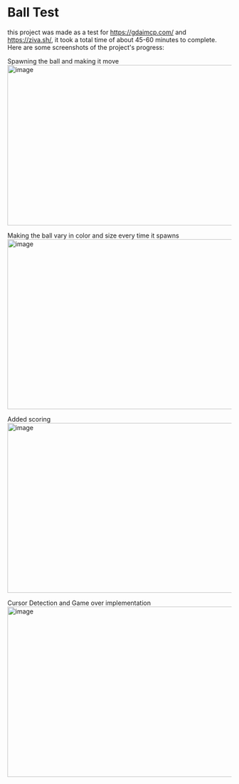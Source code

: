 # Ball Test

this project was made as a test for https://gdaimcp.com/ and https://ziva.sh/, it took a total time of about 45-60 minutes to complete. Here are some screenshots of the project's progress:

Spawning the ball and making it move
<img width="640" height="360" alt="image" src="https://github.com/user-attachments/assets/691e6106-5077-4e74-b849-fcd84ccf566b" />

Making the ball vary in color and size every time it spawns
<img width="720" height="381" alt="image" src="https://github.com/user-attachments/assets/2f45827e-3aaa-45fd-b12a-784854235747" />

Added scoring
<img width="720" height="381" alt="image" src="https://github.com/user-attachments/assets/7030def4-c6bf-43e5-af64-36463d1054c7" />

Cursor Detection and Game over implementation
<img width="720" height="382" alt="image" src="https://github.com/user-attachments/assets/f8029101-04da-40ec-9895-a5a2e7541905" />

